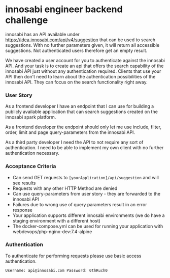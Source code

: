 innosabi engineer backend challenge
===================================

innosabi has an API available under https://idea.innosabi.com/api/v4/suggestion that can be used to search
suggestions. With no further parameters given, it will return all accessible suggestions. Not authenticated users
therefore get an empty result.

We have created a user account for you to authenticate against the innosabi API. And your task is to create an api
that offers the search capability of the innosabi API just without any authentication required. Clients that use
your API then don't need to learn about the authentication possibilities of the innosabi API. They can focus on
the search functionality right away.

### User Story
As a frontend developer 
I have an endpoint that I can use for building a publicly available application that can search 
suggestions created on the innosabi spark platform.

As a frontend developer
the endpoint should only let me use include, filter, order, limit and page query-parameters from the innosabi API.

As a third party developer
I need the API to not require any sort of authentication. I need to be able to implement my own client
with no further authentication necessary.

### Acceptance Criteria
- Can send GET requests to ``[yourApplication]/api/suggestion`` and will see results
- Requests with any other HTTP Method are denied
- Can use query-parameters from user story - they are forwarded to the innosabi API
- Failures due to wrong use of query parameters result in an error response
- Your application supports different innosabi environments (we do have a staging environment with a different host)
- The docker-compose.yml can be used for running your application with webdevops/php-nginx-dev:7.4-alpine

### Authentication
To authenticate for performing requests please use basic access authentication.

``
Username: api@innosabi.com
Password: 0thRuch0
``

